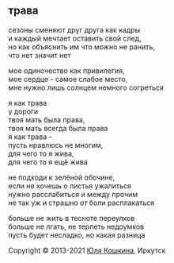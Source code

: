 ## трава

сезоны сменяют друг друга как кадры  
и каждый мечтает оставить свой след,   
но как объяснить им что можно не ранить,   
что нет значит нет  

мое одиночество как привилегия,    
мое сердце - самое слабое место,  
мне нужно лишь солнцем немного согреться  

я как трава  
у дороги   
твоя мать была права,    
твоя мать всегда была права   
я как трава -    
пусть нравлюсь не многим,  
для чего то я жива,  
для чего то я ещё жива   

не подходи к зелёной обочине,   
если не хочешь о листья ужалиться   
нужно расслабиться и между прочим   
не так уж и страшно от боли расплакаться   

больше не жить в тесноте переулков  
больше не лгать, не терпеть недоумков   
пусть будет несладко, но какая разница  

Copyright © 2013-2021 [Юля Кошкина](https://vk.com/koshkamoroshka), Иркутск
